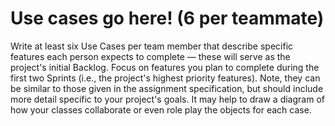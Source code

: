 # Use cases go here! (6 per teammate)

Write at least six Use Cases per team member that describe specific features each person expects to complete — these will serve as the project's initial Backlog. Focus on features you plan to complete during the first two Sprints (i.e., the project's highest priority features). Note, they can be similar to those given in the assignment specification, but should include more detail specific to your project's goals. It may help to draw a diagram of how your classes collaborate or even role play the objects for each case.
